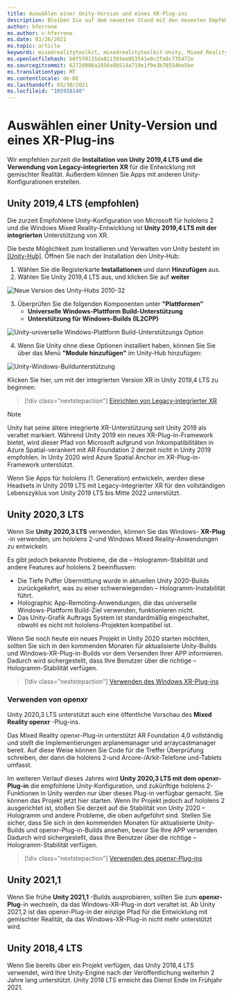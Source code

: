 ```yaml
---
title: Auswählen einer Unity-Version und eines XR-Plug-ins
description: Bleiben Sie auf dem neuesten Stand mit den neuesten Empfehlungen für Unity und XR-Plug-Ins für die hololens-Anwendungsentwicklung.
author: hferrone
ms.author: v-hferrone
ms.date: 03/26/2021
ms.topic: article
keywords: mixedrealitytoolkit, mixedrealitytoolkit-Unity, Mixed Reality-Headset, Windows Mixed Reality-Headset, Virtual Reality-Headset, Unity
ms.openlocfilehash: b8f5f0131da811393ee053541e0c2fa0c735472e
ms.sourcegitcommit: 6272d086a2856e8b514a719e1f9e3b78554be5be
ms.translationtype: MT
ms.contentlocale: de-DE
ms.lasthandoff: 03/30/2021
ms.locfileid: "105938140"
---
```

# <a name="choosing-a-unity-version-and-xr-plugin"></a>Auswählen einer Unity-Version und eines XR-Plug-ins

Wir empfehlen zurzeit die **Installation von Unity 2019,4 LTS und die Verwendung von Legacy-integrierten XR** für die Entwicklung mit gemischter Realität. Außerdem können Sie Apps mit anderen Unity-Konfigurationen erstellen.

## <a name="unity-20194-lts-recommended"></a>Unity 2019,4 LTS (empfohlen)

Die zurzeit Empfohlene Unity-Konfiguration von Microsoft für hololens 2 und die Windows Mixed Reality-Entwicklung ist **Unity 2019,4 LTS mit der integrierten** Unterstützung von XR.

Die beste Möglichkeit zum Installieren und Verwalten von Unity besteht im <a href="https://unity3d.com/get-unity/download" target="_blank">[Unity-Hub]</a>. Öffnen Sie nach der Installation den Unity-Hub:

1. Wählen Sie die Registerkarte **Installationen** und dann **Hinzufügen** aus.
2. Wählen Sie Unity 2019,4 LTS aus, und klicken Sie auf **weiter**

![Neue Version des Unity-Hubs 2010-32](images/unity-hub-img-01.png)

3. Überprüfen Sie die folgenden Komponenten unter **"Plattformen"**
    * **Universelle Windows-Plattform Build-Unterstützung** 
    * **Unterstützung für Windows-Builds (IL2CPP)**

![Unity-universelle Windows-Plattform Build-Unterstützungs Option](../images/Unity_Install_Option_UWP.png)

4. Wenn Sie Unity ohne diese Optionen installiert haben, können Sie Sie über das Menü **"Module hinzufügen"** im Unity-Hub hinzufügen:

![Unity-Windows-Buildunterstützung](../images/Unity_Install_Option_UWP2.png)

Klicken Sie hier, um mit der integrierten Version XR in Unity 2019,4 LTS zu beginnen:

> [!div class="nextstepaction"]
> [Einrichten von Legacy-integrierter XR](legacy-xr-support.md)

> [!NOTE]
> Unity hat seine ältere integrierte XR-Unterstützung seit Unity 2019 als veraltet markiert.  Während Unity 2019 ein neues XR-Plug-in-Framework bietet, wird dieser Pfad von Microsoft aufgrund von Inkompatibilitäten in Azure Spatial-verankert mit AR Foundation 2 derzeit nicht in Unity 2019 empfohlen.  In Unity 2020 wird Azure Spatial Anchor im XR-Plug-in-Framework unterstützt.

Wenn Sie Apps für hololens (1. Generation) entwickeln, werden diese Headsets in Unity 2019 LTS mit Legacy-integrierter XR für den vollständigen Lebenszyklus von Unity 2019 LTS bis Mitte 2022 unterstützt.

## <a name="unity-20203-lts"></a>Unity 2020,3 LTS 

Wenn Sie **Unity 2020,3 LTS** verwenden, können Sie das Windows- **XR-Plug** -in verwenden, um hololens 2-und Windows Mixed Reality-Anwendungen zu entwickeln.

Es gibt jedoch bekannte Probleme, die die – Hologramm-Stabilität und andere Features auf hololens 2 beeinflussen: 

* Die Tiefe Puffer Übermittlung wurde in aktuellen Unity 2020-Builds zurückgekehrt, was zu einer schwerwiegenden – Hologramm-Instabilität führt.
* Holographic App-Remoting-Anwendungen, die das universelle Windows-Plattform Build-Ziel verwenden, funktionieren nicht.
* Das Unity-Grafik Auftrags System ist standardmäßig eingeschaltet, obwohl es nicht mit hololens-Projekten kompatibel ist.

Wenn Sie noch heute ein neues Projekt in Unity 2020 starten möchten, sollten Sie sich in den kommenden Monaten für aktualisierte Unity-Builds und Windows-XR-Plug-in-Builds vor dem Versenden Ihrer APP informieren.  Dadurch wird sichergestellt, dass Ihre Benutzer über die richtige – Hologramm-Stabilität verfügen.

> [!div class="nextstepaction"]
> [Verwenden des Windows XR-Plug-ins](windows-xr-plugin.md)

### <a name="using-openxr"></a>Verwenden von openxr

Unity 2020,3 LTS unterstützt auch eine öffentliche Vorschau des **Mixed Reality openxr** -Plug-ins.

Das Mixed Reality openxr-Plug-in unterstützt AR Foundation 4,0 vollständig und stellt die Implementierungen arplanemanager und arraycastmanager bereit. Auf diese Weise können Sie Code für die Treffer Überprüfung schreiben, der dann die hololens 2-und Arcore-/Arkit-Telefone und-Tablets umfasst. 

Im weiteren Verlauf dieses Jahres wird **Unity 2020,3 LTS mit dem openxr-Plug-in** die empfohlene Unity-Konfiguration, und zukünftige hololens 2-Funktionen in Unity werden nur über dieses Plug-in verfügbar gemacht.  Sie können das Projekt jetzt hier starten. Wenn Ihr Projekt jedoch auf hololens 2 ausgerichtet ist, stoßen Sie derzeit auf die Stabilität von Unity 2020 – Hologramm und andere Probleme, die oben aufgeführt sind.  Stellen Sie sicher, dass Sie sich in den kommenden Monaten für aktualisierte Unity-Builds und openxr-Plug-in-Builds ansehen, bevor Sie Ihre APP versenden  Dadurch wird sichergestellt, dass Ihre Benutzer über die richtige – Hologramm-Stabilität verfügen. 

> [!div class="nextstepaction"]
> [Verwenden des openxr-Plug-ins](openxr-getting-started.md)

## <a name="unity-20211"></a>Unity 2021,1

Wenn Sie frühe **Unity 2021,1** -Builds ausprobieren, sollten Sie zum **openxr-Plug**-in wechseln, da das Windows-XR-Plug-in dort veraltet ist.  Ab Unity 2021,2 ist das openxr-Plug-in der einzige Pfad für die Entwicklung mit gemischter Realität, da das Windows-XR-Plug-in nicht mehr unterstützt wird.

## <a name="unity-20184-lts"></a>Unity 2018,4 LTS

Wenn Sie bereits über ein Projekt verfügen, das Unity 2018,4 LTS verwendet, wird Ihre Unity-Engine nach der Veröffentlichung weiterhin 2 Jahre lang unterstützt.  Unity 2018 LTS erreicht das Dienst Ende im Frühjahr 2021.

